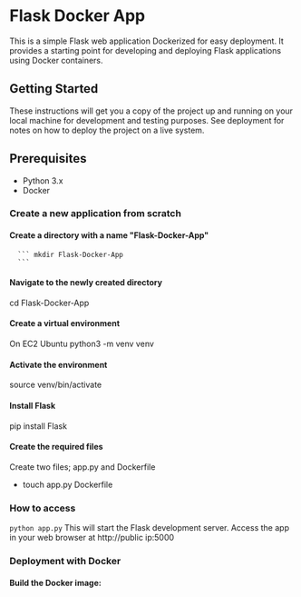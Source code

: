 # Flask Docker App
This is a simple Flask web application Dockerized for easy deployment. It provides a starting point for developing and deploying Flask applications using Docker containers.
## Getting Started
These instructions will get you a copy of the project up and running on your local machine for development and testing purposes. See deployment for notes on how to deploy the project on a live system.
## Prerequisites
 + Python 3.x
 + Docker

### Create a new application from scratch
#### Create a directory with a name "Flask-Docker-App"
      ``` mkdir Flask-Docker-App
      ```
#### Navigate to the newly created directory
cd Flask-Docker-App
#### Create a virtual environment
On EC2 Ubuntu
python3 -m venv venv
#### Activate the environment
source venv/bin/activate
#### Install Flask
pip install Flask
#### Create the required files
Create two files; app.py and Dockerfile
 - touch app.py Dockerfile
### How to access
``` python app.py ```
This will start the Flask development server.
Access the app in your web browser at http://public ip:5000
### Deployment with Docker
#### Build the Docker image:

